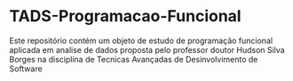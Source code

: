 # TADS-Programacao-Funcional

Este repositório contém um objeto de estudo de programação funcional aplicada em analise de dados proposta pelo professor doutor Hudson Silva Borges na disciplina de Tecnicas Avançadas de Desinvolvimento de Software  
